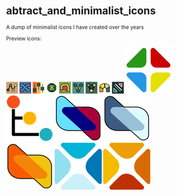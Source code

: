 # abtract_and_minimalist_icons
A dump of minimalist icons I have created over the years
 
 
Preview icons: 
 
![01.png](icons/01.png?raw=true) 
![02.png](icons/02.png?raw=true) 
![03.png](icons/03.png?raw=true) 
![04.png](icons/04.png?raw=true) 
![05.png](icons/05.png?raw=true) 
![06a.png](icons/06a.png?raw=true) 
![06b.png](icons/06b.png?raw=true) 
![08b.png](icons/08b.png?raw=true) 
![09.png](icons/09.png?raw=true) 
![design01.svg](icons/design01.svg?raw=true) 
![design02.svg](icons/design02.svg?raw=true) 
![design04.svg](icons/design04.svg?raw=true) 
![design04-cold.svg](icons/design04-cold.svg?raw=true) 
![design04-warm.svg](icons/design04-warm.svg?raw=true) 
![design06-cold.svg](icons/design06-cold.svg?raw=true) 
![design06-warm.svg](icons/design06-warm.svg?raw=true) 
